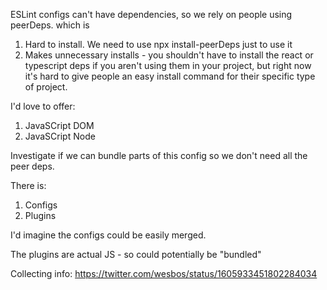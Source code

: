 ESLint configs can't have dependencies, so we rely on people using peerDeps. which is

1. Hard to install. We need to use npx install-peerDeps just to use it
2. Makes unnecessary installs - you shouldn't have to install the react or typescript deps if you aren't using them in your project, but right now it's hard to give people an easy install command for their specific type of project.

I'd love to offer:

1. JavaSCript DOM
2. JavaSCript Node

Investigate if we can bundle parts of this config so we don't need all the peer deps.

There is:

1. Configs
2. Plugins

I'd imagine the configs could be easily merged.

The plugins are actual JS - so could potentially be "bundled"

Collecting info: https://twitter.com/wesbos/status/1605933451802284034
